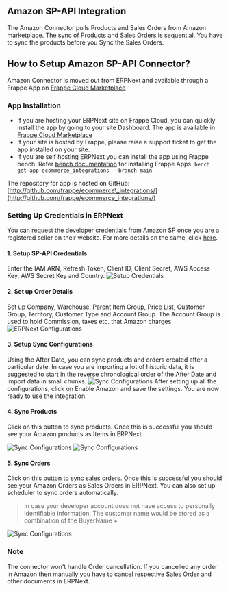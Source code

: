 ## Amazon SP-API Integration

The Amazon Connector pulls Products and Sales Orders from Amazon marketplace. The sync of Products and Sales Orders is sequential. You have to sync the products before you Sync the Sales Orders.

## How to Setup Amazon SP-API Connector?

Amazon Connector is moved out from ERPNext and available through a Frappe App on [Frappe Cloud Marketplace](https://frappecloud.com/marketplace/apps/ecommerce_integrations)

### App Installation

*   If you are hosting your ERPNext site on Frappe Cloud, you can quickly install the app by going to your site Dashboard. The app is available in [Frappe Cloud Marketplace](https://frappecloud.com/marketplace/apps/ecommerce_integrations)
*   If your site is hosted by Frappe, please raise a support ticket to get the app installed on your site.
*   If you are self hosting ERPNext you can install the app using Frappe bench. Refer [bench documentation](https://frappeframework.com/docs/user/en/bench/frappe-commands#app-installation) for installing Frappe Apps. `bench get-app ecommerce_integrations --branch main`

The repository for app is hosted on GitHub: [http://github.com/frappe/ecommerce\_integrations/](http://github.com/frappe/ecommerce_integrations/)

### Setting Up Credentials in ERPNext

You can request the developer credentials from Amazon SP once you are a registered seller on their website. For more details on the same, click [here](https://developer.amazonservices.com/).

#### 1\. Setup SP-API Credentials

Enter the IAM ARN, Refresh Token, Client ID, Client Secret, AWS Access Key, AWS Secret Key and Country. ![Setup Credentials](https://docs.erpnext.com/files/amazon_sp_api_settings_1..png)

#### 2\. Set up Order Details

Set up Company, Warehouse, Parent Item Group, Price List, Customer Group, Territory, Customer Type and Account Group. The Account Group is used to hold Commission, taxes etc. that Amazon charges. ![ERPNext Configurations](https://docs.erpnext.com/files/amazon_sp_api_settings_2..png)

#### 3\. Setup Sync Configurations

Using the After Date, you can sync products and orders created after a particular date. In case you are importing a lot of historic data, it is suggested to start in the reverse chronological order of the After Date and import data in small chunks. ![Sync Configurations](https://docs.erpnext.com/files/amazon_sp_api_settings_3..png) After setting up all the configurations, click on Enable Amazon and save the settings. You are now ready to use the integration.

#### 4\. Sync Products

Click on this button to sync products. Once this is successful you should see your Amazon products as Items in ERPNext.

![Sync Configurations](https://docs.erpnext.com/files/amazon_mws_settings_4.png) ![Sync Configurations](https://docs.erpnext.com/files/amazon_mws_settings_5.png)

#### 5\. Sync Orders

Click on this button to sync sales orders. Once this is successful you should see your Amazon Orders as Sales Orders in ERPNext. You can also set up scheduler to sync orders automatically.

> In case your developer account does not have access to personally identifiable information. The customer name would be stored as a combination of the BuyerName + <Order ID>.

![Sync Configurations](https://docs.erpnext.com/files/amazon_mws_settings_6.png)

### Note

The connector won't handle Order cancellation. If you cancelled any order in Amazon then manually you have to cancel respective Sales Order and other documents in ERPNext.